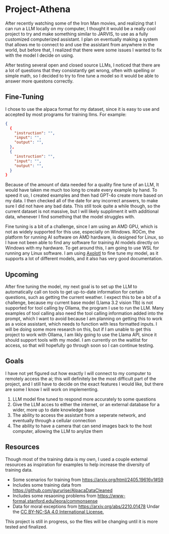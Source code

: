 # Project-Athena
<p>
  After recently watching some of the Iron Man movies, and realizing that I can run a LLM locally on my computer, I thought it would be a really cool project to try and make something similar to JARVIS, to use as a fully customized computerized assistant. I plan on eventually making a system that allows me to connect to and use the assistant from anywhere in the world, but before that, I realized that there were some issues I wanted to fix with the model I decide on using.
</p>
<p>
  After testing several open and closed source LLMs, I noticed that there are a lot of questions that they consistantly get wrong, often with spelling or simple math, so I decided to try to fine tune a model so it would be able to answer more questons correctly.
</p>
<h2>Fine-Tuning</h2>
<p>
  I chose to use the alpaca format for my dataset, since it is easy to use and accepted by most programs for training llms. For example:
</p>

``` json
{
  {
    "instruction": "",
    "input": "",
    "output": "",
  },
  {
    "instruction": "",
    "input": "",
    "output": "",
  }
}
```

<p>
  Because of the amount of data needed for a quality fine tune of an LLM, It would have taken me much too long to create every example by hand. To speed it uo, I created examples and then had GPT-4o create more based on my data. I then checked all of the date for any incorrect answers, to make sure I did not have any bad data. This still took quite a while though, so the current dataset is not massive, but I will likely suppliment it with additional data, whenever I find something that the model struggles with.
</p>
<p>
  Fine tuning is a bit of a challenge, since I am using an AMD GPU, which is not as widely supported for this use, especially on Windows. ROCm, the platform for running AI software on AMD hardware, is designed for Linux, so I have not been able to find any software for training AI models directly on Windows with my hardware. To get around this, I am going to use WSL for running any Linux software. I am using <a href="https://github.com/axolotl-ai-cloud/axolotl">Axolotl</a> to fine tune my model, as it supports a lot of different models, and it also has very good documentation.
</p>
<h2>Upcoming</h2>
<p>
  After fine tuning the model, my next goal is to set up the LLM to automatically call on tools to get up-to-date information for certain questions, such as getting the current weather. I expect this to be a bit of a challenge, because my current base model (Llama 3.2 vision 11b) is not supported for tool calling by Ollama, the program I use to run the LLM. Many examples of tool calling also need the tool calling information added into the prompt, which I want to avoid because I am planning on getting this to work as a voice assistant, which needs to function with less formatted inputs. I will be doing some more research on this, but if I am unable to get this project to work with Ollama, I am likly going to use the Llama API, since it should support tools with my model. I am currently on the waitlist for access, so that will hopefully go through soon so I can continue testing.
</p>
<h2>Goals</h2>
<p>
  I have not yet figured out how exactly I will connect to my computer to remotely access the ai; this will definitely be the most difficult part of the project, and I still have to decide on the exact features I would like, but there are some I know I will work on implementing.
</p>
<ol>
  <li>LLM model fine tuned to respond more accurately to some questions</li>
  <li>Give the LLM acces to either the internet, or an external database for a wider, more up to date knowledge base</li>
  <li>The ability to access the assistant from a seperate network, and eventually through a cellular connection</li>
  <li>The ability to have a camera that can send images back to the host computer, allowing the LLM to anylize them</li>
</ol>
<h2>Resources</h2>
<p>
  Though most of the training data is my own, I used a couple external resources as inspiration for examples to help increase the diversity of training data.
</p>
<ul>
  <li>Some scenarios for training from <a href="https://arxiv.org/html/2405.19616v1#S9">https://arxiv.org/html/2405.19616v1#S9</a></li>
  <li>Includes some training data from <a href="https://github.com/gururise/AlpacaDataCleaned">https://github.com/gururise/AlpacaDataCleaned</a></li>
  <li>Includes some resaoning problems from <a href="https://www-formal.stanford.edu/leora/commonsense">https://www-formal.stanford.edu/leora/commonsense</a></li>
  <li>Data for moral exceptions from <a href="https://arxiv.org/abs/2210.01478">https://arxiv.org/abs/2210.01478</a> Undar the <a href="https://creativecommons.org/licenses/by-nc-sa/4.0/">CC BY-NC-SA 4.0 International License.</a></li>
</ul>
<p>
  This project is still in progress, so the files will be changing until it is more tested and finalized.
</p>
